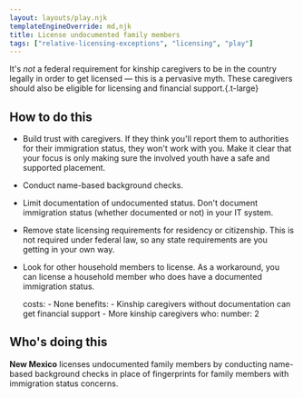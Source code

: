 ```yaml
---
layout: layouts/play.njk
templateEngineOverride: md,njk
title: License undocumented family members
tags: ["relative-licensing-exceptions", "licensing", "play"]
---
```



It's _not_ a federal requirement for kinship caregivers to be in the country legally in order to get licensed — this is a pervasive myth. These caregivers should also be eligible for licensing and financial support.{.t-large}

## How to do this

* Build trust with caregivers. If they think you'll report them to authorities for their immigration status, they won't work with you. Make it clear that your focus is only making sure the involved youth have a safe and supported placement.

* Conduct name-based background checks.

* Limit documentation of undocumented status. Don't document immigration status (whether documented or not) in your IT system.

* Remove state licensing requirements for residency or citizenship. This is not required under federal law, so any state requirements are you getting in your own way.

* Look for other household members to license. As a workaround, you can license a household member who does have a documented immigration status.

    costs:
      - None
    benefits:
      - Kinship caregivers without documentation can get financial support
      - More kinship caregivers
    who:
      number: 2

## Who's doing this

**New Mexico** licenses undocumented family members by conducting name-based background checks in place of fingerprints for family members with immigration status concerns.